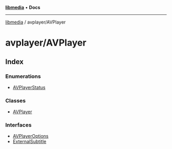 [**libmedia**](../../README.md) • **Docs**

***

[libmedia](../../README.md) / avplayer/AVPlayer

# avplayer/AVPlayer

## Index

### Enumerations

- [AVPlayerStatus](enumerations/AVPlayerStatus.md)

### Classes

- [AVPlayer](classes/AVPlayer.md)

### Interfaces

- [AVPlayerOptions](interfaces/AVPlayerOptions.md)
- [ExternalSubtitle](interfaces/ExternalSubtitle.md)
